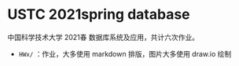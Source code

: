 # USTC 2021spring database
中国科学技术大学 2021春 数据库系统及应用，共计六次作业。
* `HWx/` ：作业，大多使用 markdown 排版，图片大多使用 draw.io 绘制